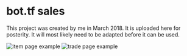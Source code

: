 # bot.tf sales

This project was created by me in March 2018. It is uploaded here for posterity. It will most likely need to be adapted before it can be used.

![item page example](https://media.discordapp.net/attachments/337943916613599234/485838175441518622/unknown.png)
![trade page example](https://cdn.discordapp.com/attachments/337943916613599234/485838365200089108/unknown.png)
